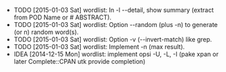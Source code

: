 * TODO [2015-01-03 Sat] wordlist: In -l --detail, show summary (extract from POD Name or # ABSTRACT).
* TODO [2015-01-03 Sat] wordlist: Option --random (plus -n) to generate (or n) random word(s).
* TODO [2015-01-03 Sat] wordlist: Option -v (--invert-match) like grep.
* TODO [2015-01-03 Sat] wordlist: Implement -n (max result).
* IDEA [2014-12-15 Mon] wordlist: implement opsi -U, -L, -I (pake xpan or later Complete::CPAN utk provide completion)
